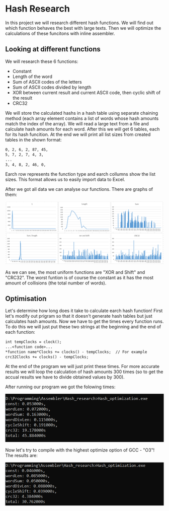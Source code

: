 # Hash Research

In this project we will research different hash functions. We will find out which function behaves the best with large texts. Then we will optimize the calculations of these funcitons with inline assembler.


## Looking at different functions

We will research these 6 functions:
* Constant
* Length of the word
* Sum of ASCII codes of the letters
* Sum of ASCII codes divided by length
* XOR between current result and current ASCII code, then cyclic shift of the result
* CRC32

We will store the calculated hashs in a hash table using separate chaining method (each array element contains a list of words whose hash amounts match the index of the array). We will read a large text from a file and calculate hash amounts for each word. After this we will get 6 tables, each for its hash funcition. At the end we will print all list sizes from created tables in the shown format:
```
0, 2, 6, 2, 87, 45, 
5, 7, 2, 7, 4, 3, 
...
3, 4, 8, 2, 46, 0, 
```
Earch row represents the function type and earch collumns show the list sizes. This format allows us to easily import data to Excel.

After we got all data we can analyse our functions. There are graphs of them:

![Graphs](./Images/Graphs.png)

As we can see, the most uniform functions are "XOR and Shift" and "CRC32". The worst funtion is of course the constant as it has the most amount of collisions (the total number of words).  


## Optimisation

Let's determine how long does it take to calculate earch hash function! First let's modify out prigram so that it doesn't generate hash tables but just calculates hash amounts. Now we have to get the times every function runs. To do this we will just put these two strings at the beginning and the end of each function:
```
int tempClocks = clock();
...<function code>...
*function name*Clocks += clocks() - tempClocks;  // For example crc32Clocks += clocks() - tempClocks;
```

At the end of the program we will just print these times. For more accurate results we will loop the calculation of hash amounts 300 times (so to get the accual results we have to divide obtained values by 300).

After running our program we got the folowing times:

![Unoptimized times](./Images/UnoptimizedTimes.png)  


Now let's try to compile with the highest optimize option of GCC - "O3"!
The results are:

![O3 times](./Images/O3Times.png)